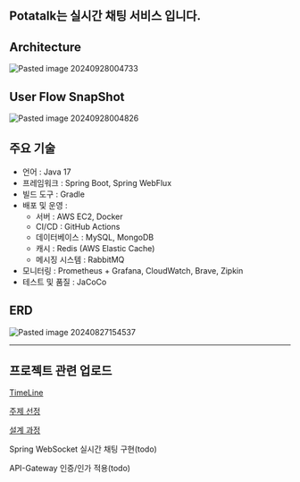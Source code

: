 ## Potatalk는 실시간 채팅 서비스 입니다.


## Architecture
![Pasted image 20240928004733](https://github.com/user-attachments/assets/287bf701-fd0a-4c03-95ac-84ecf64af143)


## User Flow SnapShot
![Pasted image 20240928004826](https://github.com/user-attachments/assets/a66e7596-7ab8-4dd7-a4b9-9ef4c3ea51ff)


## 주요 기술
- 언어 : Java 17
- 프레임워크 : Spring Boot, Spring WebFlux
- 빌드 도구 : Gradle
- 배포 및 운영 :
  - 서버 : AWS EC2, Docker
  - CI/CD : GitHub Actions
  - 데이터베이스 : MySQL, MongoDB
  - 캐시 : Redis (AWS Elastic Cache)
  - 메시징 시스템 : RabbitMQ
- 모니터링 : Prometheus + Grafana, CloudWatch, Brave, Zipkin
- 테스트 및 품질 : JaCoCo

## ERD
![Pasted image 20240827154537](https://github.com/user-attachments/assets/03d89f6a-7e47-4dc8-b586-354ba581fd46)


---
## 프로젝트 관련 업로드

[TimeLine](https://tangpoo.tistory.com/195)

[주제 선정](https://tangpoo.tistory.com/193)

[설계 과정](https://tangpoo.tistory.com/194)

Spring WebSocket 실시간 채팅 구현(todo)

API-Gateway 인증/인가 적용(todo)
